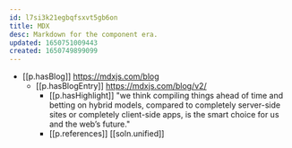 ```yaml
---
id: l7si3k21egbqfsxvt5gb6on
title: MDX
desc: Markdown for the component era.
updated: 1650751009443
created: 1650749899099
---
```



- [[p.hasBlog]] https://mdxjs.com/blog
  - [[p.hasBlogEntry]] https://mdxjs.com/blog/v2/
    - [[p.hasHighlight]] "we think compiling things ahead of time and betting on hybrid models, compared to completely server-side sites or completely client-side apps, is the smart choice for us and the web’s future."
    - [[p.references]] [[soln.unified]]